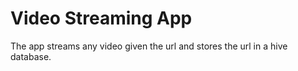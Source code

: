 # Video Streaming App

The app streams any video given the url and stores the url in a hive database.
